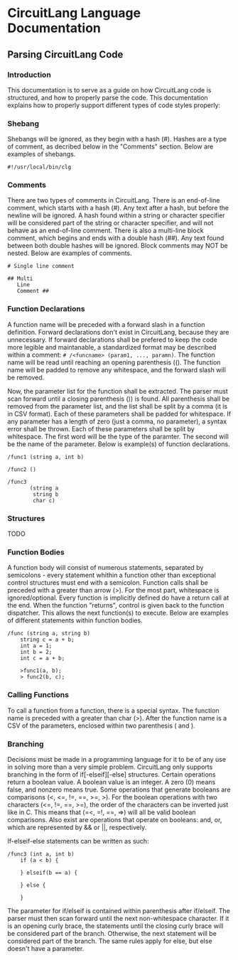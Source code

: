 # CircuitLang Language Documentation

## Parsing CircuitLang Code

### Introduction

This documentation is to serve as a guide on how CircuitLang code is structured, and how to properly parse the code. This documentation explains how to properly support different types of code styles properly:

### Shebang

Shebangs will be ignored, as they begin with a hash (#). Hashes are a type of comment, as decribed below in the "Comments" section. Below are examples of shebangs.
```
#!/usr/local/bin/clg
```

### Comments

There are two types of comments in CircuitLang. There is an end-of-line comment, which starts with a hash (#). Any text after a hash, but before the newline will be ignored. A hash found within a string or character specifier will be considered part of the string or character specifier, and will not behave as an end-of-line comment. There is also a multi-line block comment, which begins and ends with a double hash (##). Any text found between both double hashes will be ignored. Block comments may NOT be nested. Below are examples of comments.

```
# Single line comment

## Multi
   Line
   Comment ##
```

### Function Declarations

A function name will be preceded with a forward slash in a function definition. Forward declarations don't exist in CircuitLang, because they are unnecessary. If forward declarations shall be prefered to keep the code more legible and maintanable, a standardized format may be described within a comment: `# /<funcname> (param1, ..., paramn)`. The function name will be read until reaching an opening parenthesis ((). The function name will be padded to remove any whitespace, and the forward slash will be removed.

Now, the parameter list for the function shall be extracted. The parser must scan forward until a closing parenthesis ()) is found. All parenthesis shall be removed from the parameter list, and the list shall be split by a comma (it is in CSV format). Each of these parameters shall be padded for whitespace. If any parameter has a length of zero (just a comma, no parameter), a syntax error shall be thrown. Each of these parameters shall be split by whitespace. The first word will be the type of the paramter. The second will be the name of the parameter. Below is example(s) of function declarations.

```
/func1 (string a, int b)

/func2 ()

/func3
       (string a
        string b
        char c)
```

### Structures

TODO

### Function Bodies

A function body will consist of numerous statements, separated by semicolons - every statement whithin a function other than exceptional control structures must end with a semicolon. Function calls shall be preceded with a greater than arrow (>). For the most part, whitespace is ignored/optional. Every function is implicitly defined do have a return call at the end. When the function "returns", control is given back to the function dispatcher. This allows the next function(s) to execute. Below are examples of different statements within function bodies.

```
/func (string a, string b)
	string c = a + b;
	int a = 1;
	int b = 2;
	int c = a + b;

	>func1(a, b);
	> func2(b, c);
```

### Calling Functions

To call a function from a function, there is a special syntax. The function name is preceded with a greater than char (>). After the function name is a CSV of the parameters, enclosed within two parenthesis ( and ). 

### Branching

Decisions must be made in a programming language for it to be of any use in solving more than a very simple problem. CircuitLang only supports branching in the form of if[-elseif][-else] structures. Certain operations return a boolean value. A boolean value is an integer. A zero (0) means false, and nonzero means true. Some operations that generate booleans are comparisons (<, <=, !=, ==, >=, >). For the boolean operations with two characters (<=, !=, ==, >=), the order of the characters can be inverted just like in C. This means that (=<, =!, ==, =>) will all be valid boolean comparisons. Also exist are operations that operate on booleans: and, or, which are represented by && or ||, respectively.

If-elseif-else statements can be written as such:

```
/func3 (int a, int b)
	if (a < b) {

	} elseif(b == a) {

	} else {

	}
```

The parameter for if/elseif is contained within parenthesis after if/elseif. The parser must then scan forward until the next non-whitespace character. If it is an opening curly brace, the statements until the closing curly brace will be considered part of the branch. Otherwise, the next statement will be considered part of the branch. The same rules apply for else, but else doesn't have a parameter.
